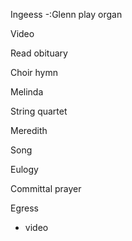 Ingeess
-:Glenn play organ

Video 

Read obituary

Choir hymn

Melinda

String quartet 

Meredith

Song

Eulogy

Committal prayer

Egress
- video
